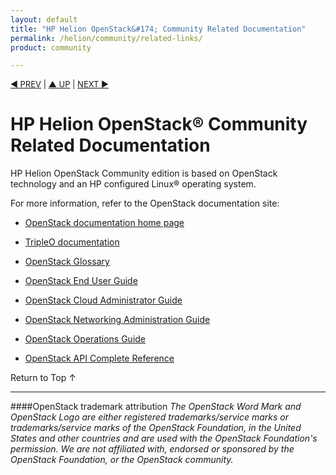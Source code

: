 ```yaml
---
layout: default
title: "HP Helion OpenStack&#174; Community Related Documentation"
permalink: /helion/community/related-links/
product: community

---
```

<!--PUBLISHED-->



<script> 

function PageRefresh { 
onLoad="window.refresh"
}

PageRefresh();

</script>

<p style="font-size: small;"> <a href="/helion/community/dashboard/how-works/">&#9664; PREV</a> | <a href="/helion/community/dashboard/">&#9650; UP</a> | <a href="/helion/community/dashboard/admin/">NEXT &#9654;</a> </p>


# HP Helion OpenStack&reg; Community Related Documentation


HP Helion OpenStack Community edition is based on OpenStack technology and an HP configured Linux&#174; operating system.  

For more information, refer to the OpenStack documentation site: 

* [OpenStack documentation home page](http://docs.openstack.org/)

* [TripleO documentation](https://wiki.openstack.org/wiki/TripleO)

* [OpenStack Glossary](http://docs.openstack.org/glossary/content/glossary.html)

* [OpenStack End User Guide](http://docs.openstack.org/user-guide/content/index.html)

* [OpenStack Cloud Administrator Guide](http://docs.openstack.org/trunk/openstack-compute/admin/content/index.html)

* [OpenStack Networking Administration Guide](http://docs.openstack.org/trunk/openstack-network/admin/content/index.html)

* [OpenStack Operations Guide](http://docs.openstack.org/trunk/openstack-ops/content/index.html)

* [OpenStack API Complete Reference](http://api.openstack.org/api-ref.html)


 <a href="#top" style="padding:14px 0px 14px 0px; text-decoration: none;"> Return to Top &#8593; </a>

----
####OpenStack trademark attribution
*The OpenStack Word Mark and OpenStack Logo are either registered trademarks/service marks or trademarks/service marks of the OpenStack Foundation, in the United States and other countries and are used with the OpenStack Foundation's permission. We are not affiliated with, endorsed or sponsored by the OpenStack Foundation, or the OpenStack community.*
